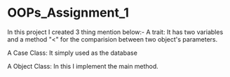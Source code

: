 # OOPs_Assignment_1

In this project I created 3 thing mention below:-
A trait:
	It has two variables and a method "<" for the comparision between two object's 	parameters.
 
A Case Class:
		It simply used as the database

A Object Class:
		In this I implement the main method.

